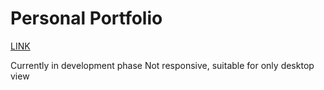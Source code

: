 # Personal Portfolio

[LINK](https://jatinsingh.netlify.app/)  

Currently in development phase
Not responsive, suitable for only desktop view 